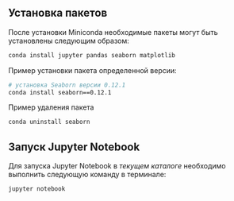 ## Установка пакетов
После установки Miniconda необходимые пакеты могут быть установлены следующим образом:
```bash
conda install jupyter pandas seaborn matplotlib
```
Пример установки пакета определенной версии:
```bash
# установка Seaborn версии 0.12.1
conda install seaborn==0.12.1
```
Пример удаления пакета
```bash
conda uninstall seaborn
```
## Запуск Jupyter Notebook
Для запуска Jupyter Notebook в _текущем каталоге_ необходимо выполнить следующую команду в терминале:
```
jupyter notebook
```
